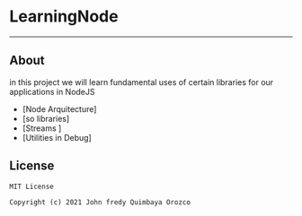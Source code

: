 # LearningNode
---------------
## About
in this project we will learn fundamental uses of certain libraries for our applications in NodeJS
* [Node Arquitecture]
* [so libraries]
* [Streams ]
* [Utilities in Debug]


## License
```
MIT License

Copyright (c) 2021 John fredy Quimbaya Orozco
